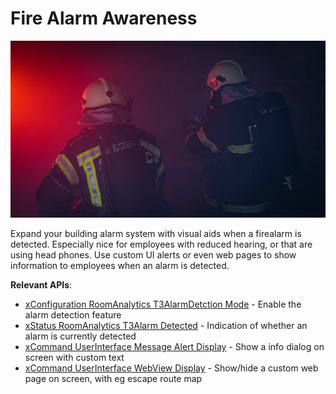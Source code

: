 # Fire Alarm Awareness

<img src="/doc/images/usecases/firedrill.jpeg" />

Expand your building alarm system with visual aids when a firealarm is detected. Especially nice for employees with reduced hearing, or that are using head phones. Use custom UI alerts or even web pages to show information to employees when an alarm is detected.

**Relevant APIs**:

* [xConfiguration RoomAnalytics T3AlarmDetction Mode](/xapi/Configuration.RoomAnalytics.T3AlarmDetection.Mode) - Enable the alarm detection feature
* [xStatus RoomAnalytics T3Alarm Detected](/xapi/Status.RoomAnalytics.T3Alarm.Detected) - Indication of whether an alarm is currently detected
* [xCommand UserInterface Message Alert Display](/xapi/Command.UserInterface.Message.Alert.Display/) - Show a info dialog on screen with custom text
* [xCommand UserInterface WebView Display](/xapi/Command.UserInterface.WebView/) - Show/hide a custom web page on screen, with eg escape route map

